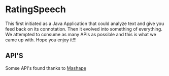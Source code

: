 # RatingSpeech

This first initiated as a Java Application that could analyze text and give you feed back on its connotation. Then it evolved
into something of everything. We attempted to consume as many APIs as possible and this is what we came up with. Hope you 
enjoy it!!!
## API'S

Somse API's found thanks to [Mashape](https://market.mashape.com)
